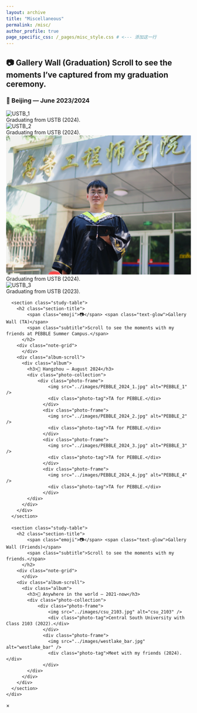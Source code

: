 ```yaml
---
layout: archive
title: "Miscellaneous"
permalink: /misc/
author_profile: true
page_specific_css: /_pages/misc_style.css # <--- 添加这一行
---
```

<main class="misc-main">
    <div class="misc-container">
      <section class="gallery-wall">
        <h2 class="section-title">
          <span class="emoji">📷</span> <span class="text-glow">Gallery Wall (Graduation)</span>
          <span class="subtitle">Scroll to see the moments I’ve captured from my graduation ceremony.</span>
        </h2>
        <div class="album-scroll">
          <div class="album">
            <h3>📍 Beijing — June 2023/2024</h3>
            <div class="photo-collection">
                <div class="photo-frame">
                    <img src="../images/ustb_graduation_1.png" alt="USTB_1" />
                    <div class="photo-tag">Graduating from USTB (2024).</div>
                  </div>
                  <div class="photo-frame">
                    <img src="../images/ustb_graduation_2.jpg" alt="USTB_2" />
                    <div class="photo-tag">Graduating from USTB (2024).</div>
                  </div>
                  <div class="photo-frame">
                    <img src="../images/ustb_graduation_4.jpg" alt="USTB_4" />
                    <div class="photo-tag">Graduating from USTB (2024).</div>
                  </div>
                  <div class="photo-frame">
                    <img src="../images/ustb_graduation_3.jpg" alt="USTB_3" />
                    <div class="photo-tag">Graduating from USTB (2023).</div>
                  </div>
            </div>
          </div>
        </div>
      </section>

      <section class="study-table">
        <h2 class="section-title">
            <span class="emoji">📷</span> <span class="text-glow">Gallery Wall (TA)</span>
            <span class="subtitle">Scroll to see the moments with my friends at PEBBLE Summer Campus.</span>
          </h2>
        <div class="note-grid">
          </div>
        <div class="album-scroll">
          <div class="album">
            <h3>📍 Hangzhou — August 2024</h3>
            <div class="photo-collection">
                <div class="photo-frame">
                    <img src="../images/PEBBLE_2024_1.jpg" alt="PEBBLE_1" />
                    <div class="photo-tag">TA for PEBBLE.</div>
                  </div>
                  <div class="photo-frame">
                    <img src="../images/PEBBLE_2024_2.jpg" alt="PEBBLE_2" />
                    <div class="photo-tag">TA for PEBBLE.</div>
                  </div>
                  <div class="photo-frame">
                    <img src="../images/PEBBLE_2024_3.jpg" alt="PEBBLE_3" />
                    <div class="photo-tag">TA for PEBBLE.</div>
                  </div>
                  <div class="photo-frame">
                    <img src="../images/PEBBLE_2024_4.jpg" alt="PEBBLE_4" />
                    <div class="photo-tag">TA for PEBBLE.</div>
                  </div>
            </div>
          </div>
        </div>
      </section>

      <section class="study-table">
        <h2 class="section-title">
            <span class="emoji">📷</span> <span class="text-glow">Gallery Wall (Friends)</span>
            <span class="subtitle">Scroll to see the moments with my friends.</span>
          </h2>
        <div class="note-grid">
          </div>
        <div class="album-scroll">
          <div class="album">
            <h3>📍 Anywhere in the world — 2021-now</h3>
            <div class="photo-collection">
                <div class="photo-frame">
                    <img src="../images/csu_2103.jpg" alt="csu_2103" />
                    <div class="photo-tag">Central South University with Class 2103 (2022).</div>
                  </div>
                  <div class="photo-frame">
                    <img src="../images/westlake_bar.jpg" alt="westlake_bar" />
                    <div class="photo-tag">Meet with my friends (2024).</div>
                  </div>
            </div>
          </div>
        </div>
      </section>
    </div>
</main>
<div id="photo-modal" class="modal">
  <span class="modal-close">&times;</span>
  <img class="modal-content" id="modal-img">
</div>

<script src="/_pages/misc.js"></script>